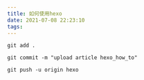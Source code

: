 ```yaml
---
title: 如何使用hexo
date: 2021-07-08 22:23:10
tags:
---
```


`git add .`

`git commit -m "upload article hexo_how_to"`



`git push -u origin hexo `
